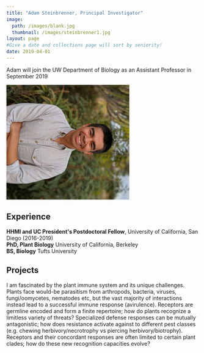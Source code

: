 ```yaml
---
title: "Adam Steinbrenner, Principal Investigator"
image: 
  path: /images/blank.jpg
  thumbnail: /images/steinbrenner1.jpg
layout: page
#Give a date and collections page will sort by seniority!
date: 2019-04-01
---
```


Adam will join the UW Department of Biology as an Assistant Professor in September 2019

[//]: # (This is a markdown comment)
[//]: # (The text above will be a preview page)
[//]: # (For a new page, place a link to a bigger picture here, then BR CLEAR)
<img src="/images/steinbrenner2.jpg" class="align-left" alt="">
<BR CLEAR="left">

## Experience
**HHMI and UC President's Postdoctoral Fellow**, University of California, San Diego (2016-2019) <br>
**PhD, Plant Biology** University of California, Berkeley <br>
**BS, Biology** Tufts University

## Projects

I am fascinated by the plant immune system and its unique challenges.  Plants face would-be parasitism from arthropods, bacteria, viruses, fungi/oomycetes, nematodes etc, but the vast majority of interactions instead lead to a successful immune response (avirulence).  Receptors are germline encoded and form a finite repertoire; how do plants recognize a limitless variety of threats?  Specialized defense responses can be mutually antagonistic; how does resistance activate against to different pest classes (e.g. chewing herbivory/necrotrophy vs piercing herbivory/biotrophy).  Receptors and their concordant responses are often limited to certain plant clades; how do these new recognition capacities evolve?
